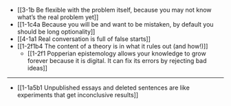 - [[3-1b Be flexible with the problem itself, because you may not know what’s the real problem yet]]
- [[1-1c4a Because you will be and want to be mistaken, by default you should be long optionality]]
- [[4-1a1 Real conversation is full of false starts]]
- [[1-2f1b4 The content of a theory is in what it rules out (and how!)]]
  - [[1-2f1 Popperian epistemology allows your knowledge to grow forever because it is digital. It can fix its errors by rejecting bad ideas]]
---
- [[1-1a5b1 Unpublished essays and deleted sentences are like experiments that get inconclusive results]]
